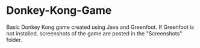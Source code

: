 # Donkey-Kong-Game
Basic Donkey Kong game created using Java and Greenfoot. If Greenfoot is not installed, screenshots of the game are posted in the "Screenshots" folder.
